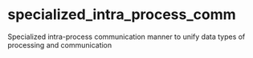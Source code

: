 # specialized_intra_process_comm
Specialized intra-process communication manner to unify data types of processing and communication
